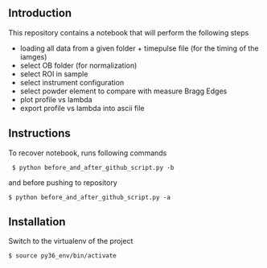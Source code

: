 ## Introduction ##

This repository contains a notebook that will perform the following steps

* loading all data from a given folder + timepulse file (for the timing of the iamges)
* select OB folder (for normalization)
* select ROI in sample
* select instrument configuration
* select powder element to compare with measure Bragg Edges
* plot profile vs lambda
* export profile vs lambda into ascii file

## Instructions ##

To recover notebook, runs following commands

```
 $ python before_and_after_github_script.py -b
```

and before pushing to repository

```  
$ python before_and_after_github_script.py -a
```

## Installation ##

Switch to the virtualenv of the project

```
$ source py36_env/bin/activate
```

